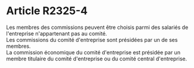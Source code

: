 # Article R2325-4

  
Les membres des commissions peuvent être choisis parmi des salariés de l'entreprise n'appartenant pas au comité.   
Les commissions du comité d'entreprise sont présidées par un de ses membres.   
La commission économique du comité d'entreprise est présidée par un membre titulaire du comité d'entreprise ou du comité central d'entreprise.